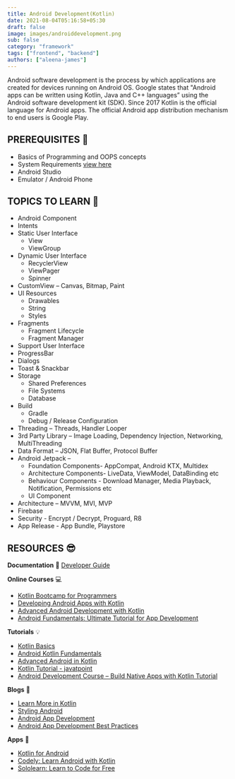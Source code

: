 ```yaml
---
title: Android Development(Kotlin)
date: 2021-08-04T05:16:58+05:30
draft: false
image: images/androiddevelopment.png
sub: false
category: "framework"
tags: ["frontend", "backend"]
authors: ["aleena-james"]
---
```


Android software development is the process by which applications are created for devices running on Android OS. Google states that "Android apps can be written using Kotlin, Java and C++ languages” using the Android software development kit (SDK). Since 2017 Kotlin is the official language for Android apps. The official Android app distribution mechanism to end users is Google Play.

## PREREQUISITES 🧳 

- Basics of Programming and OOPS concepts 
- System Requirements [view here](https://developer.android.com/studio/index.html#Requirements)
- Android Studio 
- Emulator / Android Phone  

## TOPICS TO LEARN 🤖

- Android Component 
- Intents
- Static User Interface
  - View
  - ViewGroup
- Dynamic User Interface
  - RecyclerView
  - ViewPager
  - Spinner
- CustomView – Canvas, Bitmap, Paint
- UI Resources
  - Drawables
  - String
  - Styles
- Fragments
  - Fragment Lifecycle
  -	Fragment Manager
-	Support User Interface
  - ProgressBar
  -	Dialogs
  -	Toast & Snackbar
- Storage 
  - Shared Preferences
  - File Systems
  -	Database
- Build
  - Gradle
  - Debug / Release Configuration
- Threading – Threads, Handler Looper
- 3rd Party Library – Image Loading, Dependency Injection, Networking, MultiThreading
-	Data Format – JSON, Flat Buffer, Protocol Buffer
- Android Jetpack –
  - Foundation Components- AppCompat, Android KTX, Multidex
  - Architecture Components- LiveData, ViewModel, DataBinding etc
  -	Behaviour Components - Download Manager, Media Playback, Notification, Permissions etc
  - UI Component
- Architecture – MVVM, MVI, MVP
-	Firebase
-	Security - Encrypt / Decrypt, Proguard, R8
-	App Release - App Bundle, Playstore


## RESOURCES 😎 


**Documentation**  📃 
  [Developer Guide](https://developer.android.com/guide)

**Online Courses** 💻

- [Kotlin Bootcamp for Programmers](https://www.udacity.com/course/kotlin-bootcamp-for-programmers--ud9011)
- [Developing Android Apps with Kotlin](https://www.udacity.com/course/developing-android-apps-with-kotlin--ud9012)
- [Advanced Android Development with Kotlin](https://www.udacity.com/course/advanced-android-with-kotlin--ud940)
- [Android Fundamentals: Ultimate Tutorial for App Development](https://www.udemy.com/course/ultimate-android-lollipop-app-development-course/?lsnpubid=jvfxdtr9v80&raneaid=jvfxdtr9v80&ransiteid=jvfxdtr9v80-2ndxxx_jurpxuz7.9p6c2a&utm_medium=udemyads&utm_source=aff-campaign)


**Tutorials** 💡

- [Kotlin Basics](https://www.youtube.com/watch?v=SXLmr4Qp4OM)
- [Android Kotlin Fundamentals](https://developer.android.com/courses/kotlin-android-fundamentals/overview)
- [Advanced Android in Kotlin](https://developer.android.com/courses/kotlin-android-advanced/overview)
- [Kotlin Tutorial - javatpoint](https://www.javatpoint.com/kotlin-tutorial)
- [Android Development Course – Build Native Apps with Kotlin Tutorial](https://www.youtube.com/watch?v=Iz08OTTjR04)

**Blogs** 📝 

- [Learn More in Kotlin](https://medium.com/mindorks/top-kotlin-blogs-to-learn-more-in-kotlin-82a6387e4dd6)
- [Styling Android](https://blog.stylingandroid.com/)
- [Android App Development](https://medium.com/androiddevelopers/tagged/android-app-development)
- [Android App Development Best Practices](https://aglowiditsolutions.com/blog/android-app-development-best-practices/)

**Apps** 📱

- [Kotlin for Android](https://play.google.com/store/apps/details?id=com.darshankomu.kotlinforandroidexamples)
- [Codely: Learn Android with Kotlin](https://play.google.com/store/apps/details?id=com.hawkily.codely)
- [Sololearn: Learn to Code for Free](https://play.google.com/store/apps/details?id=com.sololearn&hl=en_IN&gl=US)

